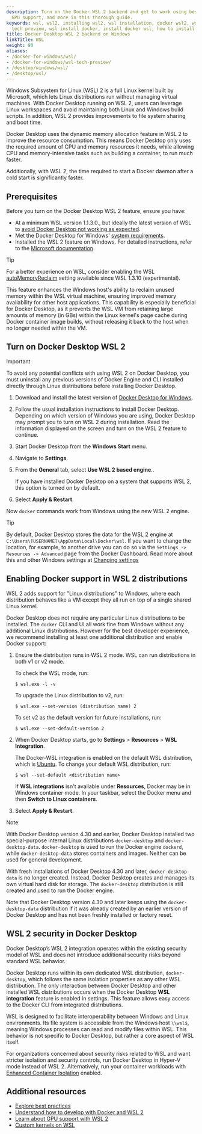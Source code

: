 ```yaml
---
description: Turn on the Docker WSL 2 backend and get to work using best practices,
  GPU support, and more in this thorough guide.
keywords: wsl, wsl2, installing wsl2, wsl installation, docker wsl2, wsl docker, wsl2
  tech preview, wsl install docker, install docker wsl, how to install docker in wsl
title: Docker Desktop WSL 2 backend on Windows
linkTitle: WSL
weight: 90
aliases:
- /docker-for-windows/wsl/
- /docker-for-windows/wsl-tech-preview/
- /desktop/windows/wsl/
- /desktop/wsl/
---
```


Windows Subsystem for Linux (WSL) 2 is a full Linux kernel built by Microsoft, which lets Linux distributions run without managing virtual machines. With Docker Desktop running on WSL 2, users can leverage Linux workspaces and avoid maintaining both Linux and Windows build scripts. In addition, WSL 2 provides improvements to file system sharing and boot time.

Docker Desktop uses the dynamic memory allocation feature in WSL 2 to improve the resource consumption. This means Docker Desktop only uses the required amount of CPU and memory resources it needs, while allowing CPU and memory-intensive tasks such as building a container, to run much faster.

Additionally, with WSL 2, the time required to start a Docker daemon after a cold start is significantly faster.

## Prerequisites

Before you turn on the Docker Desktop WSL 2 feature, ensure you have:

- At a minimum WSL version 1.1.3.0., but ideally the latest version of WSL to [avoid Docker Desktop not working as expected](best-practices.md).
- Met the Docker Desktop for Windows' [system requirements](/manuals/desktop/setup/install/windows-install.md#system-requirements).
- Installed the WSL 2 feature on Windows. For detailed instructions, refer to the [Microsoft documentation](https://docs.microsoft.com/en-us/windows/wsl/install-win10).

> [!TIP]
>
> For a better experience on WSL, consider enabling the WSL
> [autoMemoryReclaim](https://learn.microsoft.com/en-us/windows/wsl/wsl-config#experimental-settings)
> setting available since WSL 1.3.10 (experimental).
>
> This feature enhances the Windows host's ability to reclaim unused memory within the WSL virtual machine, ensuring improved memory availability for other host applications. This capability is especially beneficial for Docker Desktop, as it prevents the WSL VM from retaining large amounts of memory (in GBs) within the Linux kernel's page cache during Docker container image builds, without releasing it back to the host when no longer needed within the VM.

## Turn on Docker Desktop WSL 2

> [!IMPORTANT]
>
> To avoid any potential conflicts with using WSL 2 on Docker Desktop, you must uninstall any previous versions of Docker Engine and CLI installed directly through Linux distributions before installing Docker Desktop.

1. Download and install the latest version of [Docker Desktop for Windows](https://desktop.docker.com/win/main/amd64/Docker%20Desktop%20Installer.exe).
2. Follow the usual installation instructions to install Docker Desktop. Depending on which version of Windows you are using, Docker Desktop may prompt you to turn on WSL 2 during installation. Read the information displayed on the screen and turn on the WSL 2 feature to continue.
3. Start Docker Desktop from the **Windows Start** menu.
4. Navigate to **Settings**.
5. From the **General** tab, select **Use WSL 2 based engine**..

    If you have installed Docker Desktop on a system that supports WSL 2, this option is turned on by default.
6. Select **Apply & Restart**.

Now `docker` commands work from Windows using the new WSL 2 engine.

> [!TIP]
>
> By default, Docker Desktop stores the data for the WSL 2 engine at `C:\Users\[USERNAME]\AppData\Local\Docker\wsl`.
> If you want to change the location, for example, to another drive you can do so via the `Settings -> Resources -> Advanced` page from the Docker Dashboard.
> Read more about this and other Windows settings at [Changing settings](/manuals/desktop/settings-and-maintenance/settings.md)

## Enabling Docker support in WSL 2 distributions

WSL 2 adds support for "Linux distributions" to Windows, where each distribution behaves like a VM except they all run on top of a single shared Linux kernel.

Docker Desktop does not require any particular Linux distributions to be installed. The `docker` CLI and UI all work fine from Windows without any additional Linux distributions. However for the best developer experience, we recommend installing at least one additional distribution and enable Docker support:

1. Ensure the distribution runs in WSL 2 mode. WSL can run distributions in both v1 or v2 mode.

    To check the WSL mode, run:

     ```console
     $ wsl.exe -l -v
     ```

    To upgrade the Linux distribution to v2, run:

    ```console
    $ wsl.exe --set-version (distribution name) 2
    ```

    To set v2 as the default version for future installations, run:

    ```console
    $ wsl.exe --set-default-version 2
    ```

2. When Docker Desktop starts, go to **Settings** > **Resources** > **WSL Integration**.

    The Docker-WSL integration is enabled on the default WSL distribution, which is [Ubuntu](https://learn.microsoft.com/en-us/windows/wsl/install). To change your default WSL distribution, run:
     ```console
    $ wsl --set-default <distribution name>
    ```
   If **WSL integrations** isn't available under **Resources**, Docker may be in Windows container mode. In your taskbar, select the Docker menu and then **Switch to Linux containers**.

3. Select **Apply & Restart**.

> [!NOTE]
>
> With Docker Desktop version 4.30 and earlier, Docker Desktop installed two special-purpose internal Linux distributions `docker-desktop` and `docker-desktop-data`. `docker-desktop` is used to run the Docker engine `dockerd`, while `docker-desktop-data` stores containers and images. Neither can be used for general development.
>
> With fresh installations of Docker Desktop 4.30 and later, `docker-desktop-data` is no longer created. Instead, Docker Desktop creates and 
> manages its own virtual hard disk for storage. The `docker-desktop` distribution is still created and used to run the Docker engine.
>
> Note that Docker Desktop version 4.30 and later keeps using the `docker-desktop-data` distribution if it was already created by an earlier version of Docker Desktop and has not been freshly installed or factory reset.

## WSL 2 security in Docker Desktop

Docker Desktop’s WSL 2 integration operates within the existing security model of WSL and does not introduce additional security risks beyond standard WSL behavior.

Docker Desktop runs within its own dedicated WSL distribution, `docker-desktop`, which follows the same isolation properties as any other WSL distribution. The only interaction between Docker Desktop and other installed WSL distributions occurs when the Docker Desktop **WSL integration** feature is enabled in settings. This feature allows easy access to the Docker CLI from integrated distributions. 

WSL is designed to facilitate interoperability between Windows and Linux environments. Its file system is accessible from the Windows host `\\wsl$`, meaning Windows processes can read and modify files within WSL. This behavior is not specific to Docker Desktop, but rather a core aspect of WSL itself.

For organizations concerned about security risks related to WSL and want stricter isolation and security controls, run Docker Desktop in Hyper-V mode instead of WSL 2. Alternatively, run your container workloads with [Enhanced Container Isolation](/security/for-admins/hardened-desktop/enhanced-container-isolation/_index.md) enabled.

## Additional resources

- [Explore best practices](best-practices.md)
- [Understand how to develop with Docker and WSL 2](use-wsl.md)
- [Learn about GPU support with WSL 2](/manuals/desktop/features/gpu.md)
- [Custom kernels on WSL](custom-kernels.md)
